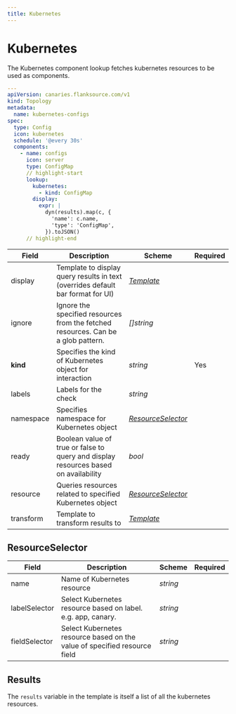 ```yaml
---
title: Kubernetes
---
```


# <Icon name="k8s" /> Kubernetes

The Kubernetes component lookup fetches kubernetes resources to be used as components.

```yaml title="kube-check.yml"
---
apiVersion: canaries.flanksource.com/v1
kind: Topology
metadata:
  name: kubernetes-configs
spec:
  type: Config
  icon: kubernetes
  schedule: '@every 30s'
  components:
    - name: configs
      icon: server
      type: ConfigMap
      // highlight-start
      lookup:
        kubernetes:
          - kind: ConfigMap
        display:
          expr: |
            dyn(results).map(c, {
              'name': c.name,
              'type': 'ConfigMap',
            }).toJSON()
      // highlight-end
```

| Field     | Description                                                                         | Scheme                                  | Required |
| --------- | ----------------------------------------------------------------------------------- | --------------------------------------- | -------- |
| display   | Template to display query results in text (overrides default bar format for UI)     | [_Template_](../concepts/templating) |          |
| ignore    | Ignore the specified resources from the fetched resources. Can be a glob pattern.   | _[]string_                              |          |
| **kind**  | Specifies the kind of Kubernetes object for interaction                             | _string_                                | Yes      |
| labels    | Labels for the check                                                                | _string_                                |          |
| namespace | Specifies namespace for Kubernetes object                                           | [_ResourceSelector_](#resourceselector) |          |
| ready     | Boolean value of true or false to query and display resources based on availability | _bool_                                  |          |
| resource  | Queries resources related to specified Kubernetes object                            | [_ResourceSelector_](#resourceselector) |          |
| transform | Template to transform results to                                                    | [_Template_](../concepts/templating) |          |

## ResourceSelector

| Field         | Description                                                               | Scheme   | Required |
| ------------- | ------------------------------------------------------------------------- | -------- | -------- |
| name          | Name of Kubernetes resource                                               | _string_ |          |
| labelSelector | Select Kubernetes resource based on label. e.g. app, canary.              | _string_ |
| fieldSelector | Select Kubernetes resource based on the value of specified resource field | _string_ |

## Results

The `results` variable in the template is itself a list of all the kubernetes resources.
